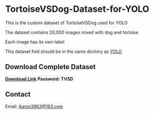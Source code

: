 # TortoiseVSDog-Dataset-for-YOLO
This is the custom dataset of TortoiseVSDog used for YOLO

The dataset contains 20,000 images mixed with dog and tortoise

Each image has its own label

This dataset fold should be in the same dirctory as [YOLO](https://github.com/ultralytics/yolov5)

## Download Complete Dataset

[**Download Link**](https://pan.baidu.com/s/179LU6j3bnXj7rvuv-fRrOg)
**Password: TVSD**

## Contact

Email: Aaron3963@163.com
